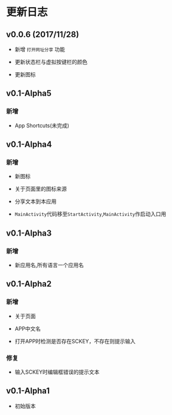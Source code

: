 # 更新日志

## v0.0.6 (2017/11/28)

- 新增 `打开网址分享` 功能

- 更新状态栏与虚拟按键栏的颜色

- 更新图标

## v0.1-Alpha5

### 新增

- App Shortcuts(未完成)

## v0.1-Alpha4

### 新增

- 新图标

- 关于页面里的图标来源

- 分享文本到本应用

- `MainActivity`代码移至`StartActivity`,`MainActivity`作启动入口用

## v0.1-Alpha3

### 新增

- 新应用名,所有语言一个应用名

## v0.1-Alpha2

### 新增

- 关于页面

- APP中文名

- 打开APP时检测是否存在SCKEY，不存在则提示输入

### 修复

- 输入SCKEY时编辑框错误的提示文本

## v0.1-Alpha1

- 初始版本
